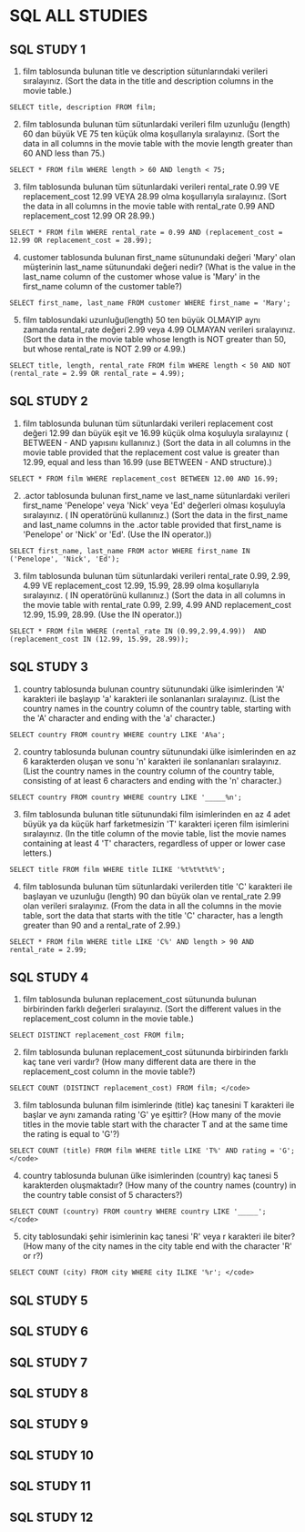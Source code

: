 # SQL ALL STUDIES

## SQL STUDY 1

1. film tablosunda bulunan title ve description sütunlarındaki verileri sıralayınız. (Sort the data in the title and description columns in the movie table.)

`SELECT title, description
FROM film;`

2. film tablosunda bulunan tüm sütunlardaki verileri film uzunluğu (length) 60 dan büyük VE 75 ten küçük olma koşullarıyla sıralayınız. (Sort the data in all columns in the movie table with the movie length greater than 60 AND less than 75.)

`SELECT *
FROM film
WHERE length > 60
AND length < 75;`

3. film tablosunda bulunan tüm sütunlardaki verileri rental_rate 0.99 VE replacement_cost 12.99 VEYA 28.99 olma koşullarıyla sıralayınız. (Sort the data in all columns in the movie table with rental_rate 0.99 AND replacement_cost 12.99 OR 28.99.)

`SELECT *
FROM film
WHERE rental_rate = 0.99
AND (replacement_cost = 12.99 OR replacement_cost = 28.99);`

4. customer tablosunda bulunan first_name sütunundaki değeri 'Mary' olan müşterinin last_name sütunundaki değeri nedir? (What is the value in the last_name column of the customer whose value is 'Mary' in the first_name column of the customer table?)

`SELECT first_name, last_name
FROM customer
WHERE first_name = 'Mary';`

5. film tablosundaki uzunluğu(length) 50 ten büyük OLMAYIP aynı zamanda rental_rate değeri 2.99 veya 4.99 OLMAYAN verileri sıralayınız. (Sort the data in the movie table whose length is NOT greater than 50, but whose rental_rate is NOT 2.99 or 4.99.)

`SELECT title, length, rental_rate
FROM film
WHERE length < 50
AND NOT (rental_rate = 2.99 OR rental_rate = 4.99);`

## SQL STUDY 2

1. film tablosunda bulunan tüm sütunlardaki verileri replacement cost değeri 12.99 dan büyük eşit ve 16.99 küçük olma koşuluyla sıralayınız ( BETWEEN - AND yapısını kullanınız.) (Sort the data in all columns in the movie table provided that the replacement cost value is greater than 12.99, equal and less than 16.99 (use BETWEEN - AND structure).)

`SELECT * FROM film
WHERE replacement_cost BETWEEN 12.00 AND 16.99;`

2. .actor tablosunda bulunan first_name ve last_name sütunlardaki verileri first_name 'Penelope' veya 'Nick' veya 'Ed' değerleri olması koşuluyla sıralayınız. ( IN operatörünü kullanınız.) (Sort the data in the first_name and last_name columns in the .actor table provided that first_name is 'Penelope' or 'Nick' or 'Ed'. (Use the IN operator.))

`SELECT first_name, last_name FROM actor
WHERE first_name IN ('Penelope', 'Nick', 'Ed');`

3. film tablosunda bulunan tüm sütunlardaki verileri rental_rate 0.99, 2.99, 4.99 VE replacement_cost 12.99, 15.99, 28.99 olma koşullarıyla sıralayınız. ( IN operatörünü kullanınız.) (Sort the data in all columns in the movie table with rental_rate 0.99, 2.99, 4.99 AND replacement_cost 12.99, 15.99, 28.99. (Use the IN operator.))

`SELECT * FROM film
WHERE (rental_rate IN (0.99,2.99,4.99)) 
AND (replacement_cost IN (12.99, 15.99, 28.99));`

## SQL STUDY 3

1. country tablosunda bulunan country sütunundaki ülke isimlerinden 'A' karakteri ile başlayıp 'a' karakteri ile sonlananları sıralayınız. (List the country names in the country column of the country table, starting with the 'A' character and ending with the 'a' character.)

`SELECT country FROM country
WHERE country LIKE 'A%a';`

2. country tablosunda bulunan country sütunundaki ülke isimlerinden en az 6 karakterden oluşan ve sonu 'n' karakteri ile sonlananları sıralayınız. (List the country names in the country column of the country table, consisting of at least 6 characters and ending with the 'n' character.)

`SELECT country FROM country
WHERE country LIKE '_____%n';`

3. film tablosunda bulunan title sütunundaki film isimlerinden en az 4 adet büyük ya da küçük harf farketmesizin 'T' karakteri içeren film isimlerini sıralayınız. (In the title column of the movie table, list the movie names containing at least 4 'T' characters, regardless of upper or lower case letters.)

`SELECT title FROM film
WHERE title ILIKE '%t%t%t%t%';`

4. film tablosunda bulunan tüm sütunlardaki verilerden title 'C' karakteri ile başlayan ve uzunluğu (length) 90 dan büyük olan ve rental_rate 2.99 olan verileri sıralayınız. (From the data in all the columns in the movie table, sort the data that starts with the title 'C' character, has a length greater than 90 and a rental_rate of 2.99.)

`SELECT * FROM film
WHERE title LIKE 'C%'
AND length > 90
AND rental_rate = 2.99;`

## SQL STUDY 4

1. film tablosunda bulunan replacement_cost sütununda bulunan birbirinden farklı değerleri sıralayınız. (Sort the different values in the replacement_cost column in the movie table.)

`SELECT DISTINCT replacement_cost FROM film;`

2. film tablosunda bulunan replacement_cost sütununda birbirinden farklı kaç tane veri vardır? (How many different data are there in the replacement_cost column in the movie table?)

`SELECT COUNT (DISTINCT replacement_cost) FROM film; </code>`

3. film tablosunda bulunan film isimlerinde (title) kaç tanesini T karakteri ile başlar ve aynı zamanda rating 'G' ye eşittir? (How many of the movie titles in the movie table start with the character T and at the same time the rating is equal to 'G'?)

`SELECT COUNT (title) FROM film
WHERE title LIKE 'T%'
AND rating = 'G'; </code>`

4. country tablosunda bulunan ülke isimlerinden (country) kaç tanesi 5 karakterden oluşmaktadır? (How many of the country names (country) in the country table consist of 5 characters?)

`SELECT COUNT (country) FROM country
WHERE country LIKE '_____'; </code>`

5. city tablosundaki şehir isimlerinin kaç tanesi 'R' veya r karakteri ile biter? (How many of the city names in the city table end with the character 'R' or r?)

`SELECT COUNT (city) FROM city
WHERE city ILIKE '%r'; </code>`

## SQL STUDY 5

## SQL STUDY 6

## SQL STUDY 7

## SQL STUDY 8

## SQL STUDY 9

## SQL STUDY 10

## SQL STUDY 11

## SQL STUDY 12
